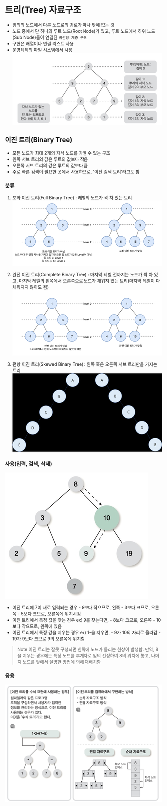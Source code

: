 # 트리(Tree) 자료구조
- 임의의 노드에서 다른 노드로의 경로가 하나 밖에 없는 것
- 노드 중에서 단 하나의 루트 노드(Root Node)가 있고, 루트 노드에서 하위 노드(Sub Node)들이 연결된 `비선형 계층 구조`
- 구현은 배열이나 연결 리스트 사용
- 운영체제의 파일 시스템에서 사용
![](./images/2022-04-09-20-31-27.png)

## 이진 트리(Binary Tree)
- 모든 노드가 최대 2개의 자식 노드를 가질 수 있는 구조
- 왼쪽 서브 트리의 값은 루트의 값보다 작음
- 오른쪽 서브 트리의 값은 루트의 값보다 큼
- 주로 빠른 검색이 필요한 곳에서 사용하므로, '이진 검색 트리'라고도 함

### 분류
1. 포화 이진 트리(Full Binary Tree) : 레벨의 노드가 꽉 차 있는 트리
![](./images/2022-04-09-20-34-05.png)

2. 완전 이진 트리(Complete Binary Tree) : 마지막 레벨 전까지는 노드가 꽉 차 있고, 마지막 레벨의 왼쪽에서 오른쪽으로 노드가 채워져 있는 트리(마지막 레벨이 다 채워지지 않아도 됨)
![](./images/2022-04-09-20-34-24.png)

3. 편향 이진 트리(Skewed Binary Tree) : 왼쪽 혹은 오른쪽 서브 트리만을 가지는 트리
![](./images/2022-04-09-20-34-44.png)

### 사용(입력, 검색, 삭제)
![](./images/2022-04-09-20-38-51.png)
- 이진 트리에 7이 새로 입력되는 경우
          - 8보다 작으므로, 왼쪽
          - 3보다 크므로, 오른쪽
          - 5보다 크므로, 오른쪽에 위치시킴
- 이진 트리에서 특정 값을 찾는 경우 ex) 9를 찾는다면,
          - 8보다 크므로, 오른쪽
          - 10보다 작으므로, 왼쪽에 있음
- 이진 트리에서 특정 값을 지우는 경우 ex) 1-을 지우면,
          - 9가 10의 자리로 올라감
          - 19가 9보다 크므로 9의 오른쪽에 위치함

> Note
이진 트리는 잘못 구성되면 한쪽에 노드가 몰리는 현상이 발생함. 만약, 8을 지우는 경우에는 특정 노드를 후계자로 임의 선정하여 8의 위치에 놓고, 나머지 노드를 앞에서 설명한 방법에 의해 재배치함

### 응용
![](./images/2022-04-09-20-40-00.png)

